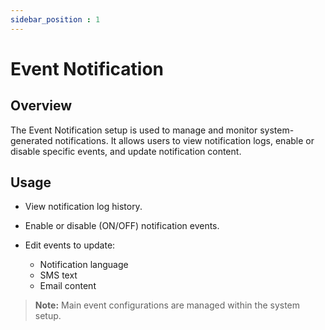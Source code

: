 ```yaml
---
sidebar_position : 1
---
```


# Event Notification

## Overview

The Event Notification setup is used to manage and monitor system-generated notifications. It allows users to view notification logs, enable or disable specific events, and update notification content.

## Usage

  - View notification log history.

  - Enable or disable (ON/OFF) notification events.

  - Edit events to update:
    - Notification language
    - SMS text
    - Email content

> **Note:** Main event configurations are managed within the system setup.